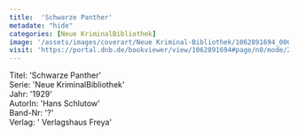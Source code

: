 ```yaml
---
title:  'Schwarze Panther'
metadate: "hide"
categories: [Neue KriminalBibliothek]
image: '/assets/images/coverart/Neue Kriminal-Bibliothek/1062891694_00000010.jpg'
visit: 'https://portal.dnb.de/bookviewer/view/1062891694#page/n0/mode/2up'
---
```

Titel: 'Schwarze Panther' <br>
Serie: 'Neue KriminalBibliothek' <br>
Jahr: '1929' <br>
AutorIn: 'Hans Schlutow' <br>
Band-Nr: '?' <br>
Verlag: ' Verlagshaus Freya'